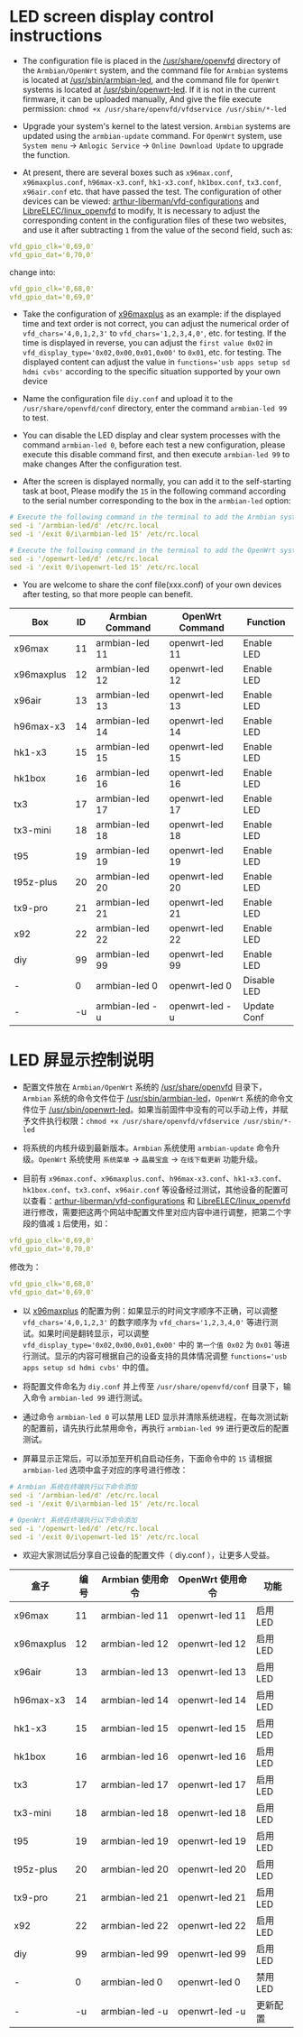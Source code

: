 # LED screen display control instructions

- The configuration file is placed in the [/usr/share/openvfd](../armbian-files/platform-files/amlogic/rootfs/usr/share/openvfd) directory of the `Armbian/OpenWrt` system, and the command file for `Armbian` systems is located at [/usr/sbin/armbian-led](../armbian-files/platform-files/amlogic/rootfs/usr/sbin/armbian-led), and the command file for `OpenWrt` systems is located at [/usr/sbin/openwrt-led](https://github.com/ophub/amlogic-s9xxx-openwrt/blob/main/amlogic-s9xxx/common-files/rootfs/usr/sbin/openwrt-led). If it is not in the current firmware, it can be uploaded manually, And give the file execute permission: `chmod +x /usr/share/openvfd/vfdservice /usr/sbin/*-led`

- Upgrade your system's kernel to the latest version. `Armbian` systems are updated using the `armbian-update` command. For `OpenWrt` system, use `System menu` → `Amlogic Service` → `Online Download Update` to upgrade the function.

- At present, there are several boxes such as `x96max.conf`, `x96maxplus.conf`, `h96max-x3.conf`, `hk1-x3.conf`, `hk1box.conf`, `tx3.conf`, `x96air.conf` etc. that have passed the test. The configuration of other devices can be viewed: [arthur-liberman/vfd-configurations](https://github.com/arthur-liberman/vfd-configurations) and [LibreELEC/linux_openvfd](https://github.com/LibreELEC/linux_openvfd/tree/master/conf) to modify, It is necessary to adjust the corresponding content in the configuration files of these two websites, and use it after subtracting `1` from the value of the second field, such as:

```yaml
vfd_gpio_clk='0,69,0'
vfd_gpio_dat='0,70,0'
```
change into:

```yaml
vfd_gpio_clk='0,68,0'
vfd_gpio_dat='0,69,0'
```

- Take the configuration of [x96maxplus](../armbian-files/platform-files/amlogic/rootfs/usr/share/openvfd/conf/x96maxplus.conf) as an example: if the displayed time and text order is not correct, you can adjust the numerical order of `vfd_chars='4,0,1,2,3'` to `vfd_chars='1,2,3,4,0'`, etc. for testing. If the time is displayed in reverse, you can adjust the `first value 0x02` in `vfd_display_type='0x02,0x00,0x01,0x00'` to `0x01`, etc. for testing. The displayed content can adjust the value in `functions='usb apps setup sd hdmi cvbs'` according to the specific situation supported by your own device

- Name the configuration file `diy.conf` and upload it to the `/usr/share/openvfd/conf` directory, enter the command `armbian-led 99` to test.

- You can disable the LED display and clear system processes with the command `armbian-led 0`, before each test a new configuration, please execute this disable command first, and then execute `armbian-led 99` to make changes After the configuration test.

- After the screen is displayed normally, you can add it to the self-starting task at boot, Please modify the `15` in the following command according to the serial number corresponding to the box in the `armbian-led` option:

```yaml
# Execute the following command in the terminal to add the Armbian system
sed -i '/armbian-led/d' /etc/rc.local
sed -i '/exit 0/i\armbian-led 15' /etc/rc.local

# Execute the following command in the terminal to add the OpenWrt system
sed -i '/openwrt-led/d' /etc/rc.local
sed -i '/exit 0/i\openwrt-led 15' /etc/rc.local
```

- You are welcome to share the conf file(xxx.conf) of your own devices after testing, so that more people can benefit.

|     Box    |   ID   |  Armbian Command  |   OpenWrt Command   |  Function   |
| ---------- |  ----- | ----------------- | ------------------- | ----------- |
| x96max     |  11    |  armbian-led 11   |   openwrt-led 11    | Enable LED  |
| x96maxplus |  12    |  armbian-led 12   |   openwrt-led 12    | Enable LED  |
| x96air     |  13    |  armbian-led 13   |   openwrt-led 13    | Enable LED  |
| h96max-x3  |  14    |  armbian-led 14   |   openwrt-led 14    | Enable LED  |
| hk1-x3     |  15    |  armbian-led 15   |   openwrt-led 15    | Enable LED  |
| hk1box     |  16    |  armbian-led 16   |   openwrt-led 16    | Enable LED  |
| tx3        |  17    |  armbian-led 17   |   openwrt-led 17    | Enable LED  |
| tx3-mini   |  18    |  armbian-led 18   |   openwrt-led 18    | Enable LED  |
| t95        |  19    |  armbian-led 19   |   openwrt-led 19    | Enable LED  |
| t95z-plus  |  20    |  armbian-led 20   |   openwrt-led 20    | Enable LED  |
| tx9-pro    |  21    |  armbian-led 21   |   openwrt-led 21    | Enable LED  |
| x92        |  22    |  armbian-led 22   |   openwrt-led 22    | Enable LED  |
| diy        |  99    |  armbian-led 99   |   openwrt-led 99    | Enable LED  |
| -          |  0     |  armbian-led 0    |   openwrt-led 0     | Disable LED |
| -          |  -u    |  armbian-led -u   |   openwrt-led -u    | Update Conf |

# LED 屏显示控制说明

- 配置文件放在 `Armbian/OpenWrt` 系统的 [/usr/share/openvfd](../armbian-files/platform-files/amlogic/rootfs/usr/share/openvfd) 目录下，`Armbian` 系统的命令文件位于 [/usr/sbin/armbian-led](../armbian-files/platform-files/amlogic/rootfs/usr/sbin/armbian-led)，`OpenWrt` 系统的命令文件位于 [/usr/sbin/openwrt-led](https://github.com/ophub/amlogic-s9xxx-openwrt/blob/main/amlogic-s9xxx/common-files/rootfs/usr/sbin/openwrt-led)。如果当前固件中没有的可以手动上传，并赋予文件执行权限：`chmod +x /usr/share/openvfd/vfdservice /usr/sbin/*-led`

- 将系统的内核升级到最新版本。`Armbian` 系统使用 `armbian-update` 命令升级。`OpenWrt` 系统使用 `系统菜单` → `晶晨宝盒` → `在线下载更新` 功能升级。

- 目前有 `x96max.conf`、`x96maxplus.conf`、`h96max-x3.conf`、`hk1-x3.conf`、`hk1box.conf`、`tx3.conf`、`x96air.conf` 等设备经过测试，其他设备的配置可以查看：[arthur-liberman/vfd-configurations](https://github.com/arthur-liberman/vfd-configurations) 和 [LibreELEC/linux_openvfd](https://github.com/LibreELEC/linux_openvfd/tree/master/conf) 进行修改，需要把这两个网站中配置文件里对应内容中进行调整，把第二个字段的值减 `1` 后使用，如：

```yaml
vfd_gpio_clk='0,69,0'
vfd_gpio_dat='0,70,0'
```
修改为：

```yaml
vfd_gpio_clk='0,68,0'
vfd_gpio_dat='0,69,0'
```

- 以 [x96maxplus](../armbian-files/platform-files/amlogic/rootfs/usr/share/openvfd/conf/x96maxplus.conf) 的配置为例：如果显示的时间文字顺序不正确，可以调整 `vfd_chars='4,0,1,2,3'` 的数字顺序为 `vfd_chars='1,2,3,4,0'` 等进行测试。如果时间是翻转显示，可以调整 `vfd_display_type='0x02,0x00,0x01,0x00'` 中的 `第一个值 0x02` 为 `0x01` 等进行测试。显示的内容可根据自己的设备支持的具体情况调整 `functions='usb apps setup sd hdmi cvbs'` 中的值。

- 将配置文件命名为 `diy.conf` 并上传至 `/usr/share/openvfd/conf` 目录下，输入命令 `armbian-led 99` 进行测试。

- 通过命令 `armbian-led 0` 可以禁用 LED 显示并清除系统进程，在每次测试新的配置前，请先执行此禁用命令，再执行 `armbian-led 99` 进行更改后的配置测试。

- 屏幕显示正常后，可以添加至开机自启动任务，下面命令中的 `15` 请根据 `armbian-led` 选项中盒子对应的序号进行修改：

```yaml
# Armbian 系统在终端执行以下命令添加
sed -i '/armbian-led/d' /etc/rc.local
sed -i '/exit 0/i\armbian-led 15' /etc/rc.local

# OpenWrt 系统在终端执行以下命令添加
sed -i '/openwrt-led/d' /etc/rc.local
sed -i '/exit 0/i\openwrt-led 15' /etc/rc.local
```

- 欢迎大家测试后分享自己设备的配置文件（ diy.conf ），让更多人受益。

|     盒子    |  编号  |  Armbian 使用命令   |   OpenWrt 使用命令   |   功能   |
| ---------- |  ----- | ----------------- | ------------------- | ------- |
| x96max     |  11    |  armbian-led 11   |   openwrt-led 11    | 启用 LED |
| x96maxplus |  12    |  armbian-led 12   |   openwrt-led 12    | 启用 LED |
| x96air     |  13    |  armbian-led 13   |   openwrt-led 13    | 启用 LED |
| h96max-x3  |  14    |  armbian-led 14   |   openwrt-led 14    | 启用 LED |
| hk1-x3     |  15    |  armbian-led 15   |   openwrt-led 15    | 启用 LED |
| hk1box     |  16    |  armbian-led 16   |   openwrt-led 16    | 启用 LED |
| tx3        |  17    |  armbian-led 17   |   openwrt-led 17    | 启用 LED |
| tx3-mini   |  18    |  armbian-led 18   |   openwrt-led 18    | 启用 LED |
| t95        |  19    |  armbian-led 19   |   openwrt-led 19    | 启用 LED |
| t95z-plus  |  20    |  armbian-led 20   |   openwrt-led 20    | 启用 LED |
| tx9-pro    |  21    |  armbian-led 21   |   openwrt-led 21    | 启用 LED |
| x92        |  22    |  armbian-led 22   |   openwrt-led 22    | 启用 LED |
| diy        |  99    |  armbian-led 99   |   openwrt-led 99    | 启用 LED |
| -          |  0     |  armbian-led 0    |   openwrt-led 0     | 禁用 LED |
| -          |  -u    |  armbian-led -u   |   openwrt-led -u    | 更新配置  |


